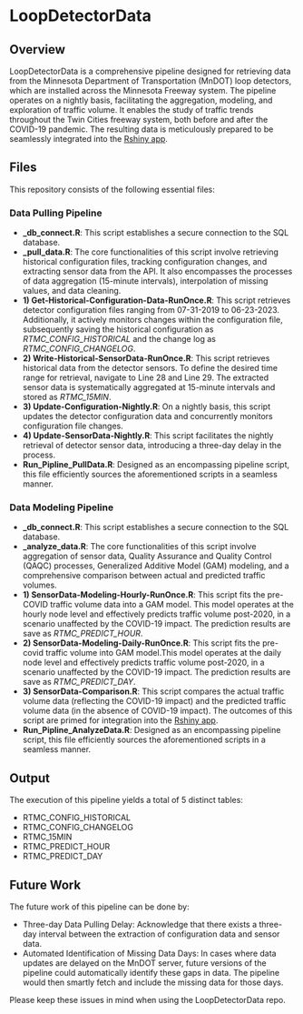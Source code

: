 # LoopDetectorData

## Overview
LoopDetectorData is a comprehensive pipeline designed for retrieving data from the Minnesota Department of Transportation (MnDOT) loop detectors, which are installed across the Minnesota Freeway system. The pipeline operates on a nightly basis, facilitating the aggregation, modeling, and exploration of traffic volume. It enables the study of traffic trends throughout the Twin Cities freeway system, both before and after the COVID-19 pandemic. The resulting data is meticulously prepared to be seamlessly integrated into the [Rshiny app](https://metrotransitmn.shinyapps.io/freeway-traffic-trends/).

## Files
This repository consists of the following essential files:

### Data Pulling Pipeline
  * **_db_connect.R**: This script establishes a secure connection to the SQL database.
  * **_pull_data.R**: The core functionalities of this script involve retrieving historical configuration files, tracking configuration changes, and extracting sensor data from the API. It also encompasses the processes of data aggregation (15-minute intervals), interpolation of missing values, and data cleaning.
  * **1) Get-Historical-Configuration-Data-RunOnce.R**: This script retrieves detector configuration files ranging from 07-31-2019 to 06-23-2023. Additionally, it actively monitors changes within the configuration file, subsequently saving the historical configuration as _RTMC_CONFIG_HISTORICAL_ and the change log as _RTMC_CONFIG_CHANGELOG_.
  * **2) Write-Historical-SensorData-RunOnce.R**: This script retrieves historical data from the detector sensors. To define the desired time range for retrieval, navigate to Line 28 and Line 29. The extracted sensor data is systematically aggregated at 15-minute intervals and stored as _RTMC_15MIN_.
  * **3) Update-Configuration-Nightly.R**: On a nightly basis, this script updates the detector configuration data and concurrently monitors configuration file changes.
  * **4) Update-SensorData-Nightly.R**: This script facilitates the nightly retrieval of detector sensor data, introducing a three-day delay in the process.
  * **Run_Pipline_PullData.R**: Designed as an encompassing pipeline script, this file efficiently sources the aforementioned scripts in a seamless manner.

### Data Modeling Pipeline
  * **_db_connect.R**: This script establishes a secure connection to the SQL database.
  * **_analyze_data.R**: The core functionalities of this script involve aggregation of sensor data, Quality Assurance and Quality Control (QAQC) processes, Generalized Additive Model (GAM) modeling, and a comprehensive comparison between actual and predicted traffic volumes.
  * **1) SensorData-Modeling-Hourly-RunOnce.R**: This script fits the pre-COVID traffic volume data into a GAM model. This model operates at the hourly node level and effectively predicts traffic volume post-2020, in a scenario unaffected by the COVID-19 impact. The prediction results are save as _RTMC_PREDICT_HOUR_.
  * **2) SensorData-Modeling-Daily-RunOnce.R**: This script fits the pre-covid traffic volume into GAM model.This model operates at the daily node level and effectively predicts traffic volume post-2020, in a scenario unaffected by the COVID-19 impact. The prediction results are save as _RTMC_PREDICT_DAY_.
  * **3) SensorData-Comparison.R**: This script compares the actual traffic volume data (reflecting the COVID-19 impact) and the predicted traffic volume data (in the absence of COVID-19 impact). The outcomes of this script are primed for integration into the [Rshiny app](https://metrotransitmn.shinyapps.io/freeway-traffic-trends/).
  * **Run_Pipline_AnalyzeData.R**: Designed as an encompassing pipeline script, this file efficiently sources the aforementioned scripts in a seamless manner.

## Output
The execution of this pipeline yields a total of 5 distinct tables:
*  RTMC_CONFIG_HISTORICAL
*  RTMC_CONFIG_CHANGELOG
*  RTMC_15MIN
*  RTMC_PREDICT_HOUR
*  RTMC_PREDICT_DAY

## Future Work
The future work of this pipeline can be done by:
* Three-day Data Pulling Delay: Acknowledge that there exists a three-day interval between the extraction of configuration data and sensor data. 
* Automated Identification of Missing Data Days:  In cases where data updates are delayed on the MnDOT server, future versions of the pipeline could automatically identify these gaps in data. The pipeline would then smartly fetch and include the missing data for those days.
  
Please keep these issues in mind when using the LoopDetectorData repo.
